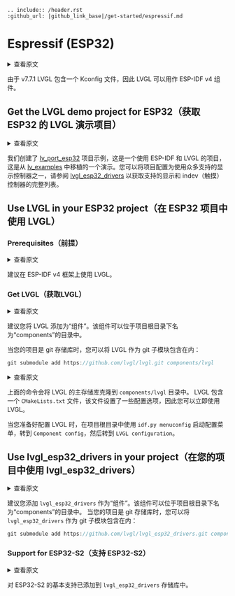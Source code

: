 ```eval_rst
.. include:: /header.rst 
:github_url: |github_link_base|/get-started/espressif.md
```

# Espressif (ESP32)
<details>
<summary>查看原文</summary>
<p>

Since v7.7.1 LVGL includes a Kconfig file, so LVGL can be used as an ESP-IDF v4 component.

</p>
</details>

由于 v7.7.1 LVGL 包含一个 Kconfig 文件，因此 LVGL 可以用作 ESP-IDF v4 组件。

## Get the LVGL demo project for ESP32（获取 ESP32 的 LVGL 演示项目）

<details>
<summary>查看原文</summary>
<p>

We've created [lv_port_esp32](https://github.com/lvgl/lv_port_esp32), a project using ESP-IDF and LVGL to show one of the demos from [lv_examples](https://github.com/lvgl/lv_examples).
You are able to configure the project to use one of the many supported display controllers, see [lvgl_esp32_drivers](https://github.com/lvgl/lvgl_esp32_drivers) for a complete list
of supported display and indev (touch) controllers.

</p>
</details>

我们创建了 [lv_port_esp32](https://github.com/lvgl/lv_port_esp32) 项目示例，这是一个使用 ESP-IDF 和 LVGL 的项目，这是从 [lv_examples](https://github.com/lvgl/lv_examples) 中移植的一个演示。您可以将项目配置为使用众多支持的显示控制器之一，请参阅 [lvgl_esp32_drivers](https://github.com/lvgl/lvgl_esp32_drivers) 以获取支持的显示和 indev（触摸）控制器的完整列表。

## Use LVGL in your ESP32 project（在 ESP32 项目中使用 LVGL）
### Prerequisites（前提）

<details>
<summary>查看原文</summary>
<p>

ESP-IDF v4 framework is the suggested version to use.

</p>
</details>

建议在 ESP-IDF v4 框架上使用 LVGL。

### Get LVGL（获取LVGL）

<details>
<summary>查看原文</summary>
<p>

You are suggested to add LVGL as a "component". This component can be located inside a directory named "components" on your project root directory.

When your project is a git repository you can include LVGL as a git submodule:

</p>
</details>

建议您将 LVGL 添加为“组件”。该组件可以位于项目根目录下名为“components”的目录中。

当您的项目是 git 存储库时，您可以将 LVGL 作为 git 子模块包含在内：

```c
git submodule add https://github.com/lvgl/lvgl.git components/lvgl
```

<details>
<summary>查看原文</summary>
<p>

The above command will clone LVGL's main repository into the `components/lvgl` directory. LVGL includes a `CMakeLists.txt` file that sets some configuration options so you can use LVGL right away.

When you are ready to configure LVGL launch the configuration menu with `idf.py menuconfig` on your project root directory, go to `Component config` and then `LVGL configuration`.

</p>
</details>

上面的命令会将 LVGL 的主存储库克隆到 `components/lvgl` 目录中。 LVGL 包含一个 `CMakeLists.txt` 文件，该文件设置了一些配置选项，因此您可以立即使用 LVGL。

当您准备好配置 LVGL 时，在项目根目录中使用 `idf.py menuconfig` 启动配置菜单，转到 `Component config`，然后转到 `LVGL configuration`。


## Use lvgl_esp32_drivers in your project（在您的项目中使用 lvgl_esp32_drivers）

<details>
<summary>查看原文</summary>
<p>

You are suggested to add `lvgl_esp32_drivers` as a "component". This component can be located inside a directory named "components" on your project root directory.

When your project is a git repository you can include `lvgl_esp32_drivers` as a git submodule:

</p>
</details>

建议您添加 `lvgl_esp32_drivers` 作为“组件”。该组件可以位于项目根目录下名为“components”的目录中。
当您的项目是 git 存储库时，您可以将 `lvgl_esp32_drivers` 作为 git 子模块包含在内：

```c
git submodule add https://github.com/lvgl/lvgl_esp32_drivers.git components/lvgl_esp32_drivers
```

### Support for ESP32-S2（支持 ESP32-S2）

<details>
<summary>查看原文</summary>
<p>

Basic support for ESP32-S2 has been added into the `lvgl_esp32_drivers` repository.

</p>
</details>

对 ESP32-S2 的基本支持已添加到 `lvgl_esp32_drivers` 存储库中。